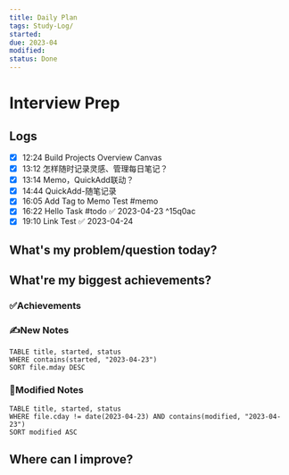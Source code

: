 ```yaml
---
title: Daily Plan
tags: Study-Log/
started: 
due: 2023-04
modified: 
status: Done
---
```

# Interview Prep
## Logs
- [x] 12:24 Build Projects Overview Canvas
- [x] 13:12 怎样随时记录灵感、管理每日笔记？
- [x] 13:14 Memo，QuickAdd联动？
- [x] 14:44 QuickAdd-随笔记录
- [x] 16:05 Add Tag to Memo Test #memo
- [x] 16:22 Hello Task #todo ✅ 2023-04-23 ^15q0ac
- [x] 19:10 Link Test ✅ 2023-04-24
## What's my problem/question today?

## What're my biggest achievements?
### ✅Achievements

### ✍️New Notes

```dataview
TABLE title, started, status
WHERE contains(started, "2023-04-23")
SORT file.mday DESC
```

### 📝Modified Notes

```dataview
TABLE title, started, status
WHERE file.cday != date(2023-04-23) AND contains(modified, "2023-04-23")
SORT modified ASC
```

## Where can I improve?



